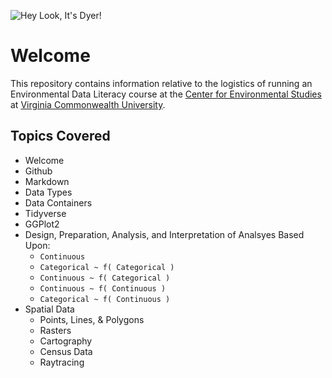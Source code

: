 ![Hey Look, It's Dyer!](https://live.staticflickr.com/65535/51278950913_17e0f63c25_c_d.jpg)

# Welcome

This repository contains information relative to the logistics of running an Environmental Data Literacy course at the [Center for Environmental Studies](https://ces.vcu.edu) at [Virginia Commonwealth University](https://vcu.edu).

 
 ## Topics Covered
 
 - Welcome
 - Github
 - Markdown
 - Data Types
 - Data Containers
 - Tidyverse
 - GGPlot2 
 - Design, Preparation, Analysis, and Interpretation of Analsyes Based Upon:
    - `Continuous`
    - `Categorical ~ f( Categorical )`
    - `Continuous ~ f( Categorical )`
    - `Continuous ~ f( Continuous )`
    - `Categorical ~ f( Continuous )`
 - Spatial Data 
    - Points, Lines, & Polygons
    - Rasters 
    - Cartography
    - Census Data
    - Raytracing
